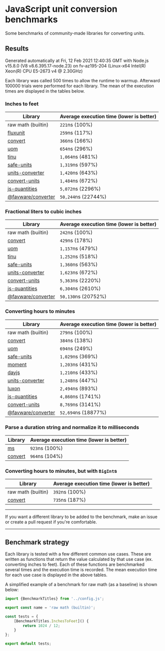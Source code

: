# JavaScript unit conversion benchmarks

Some benchmarks of community-made libraries for converting units.

## Results

<!-- beginblock(results) -->

Generated automatically at Fri, 12 Feb 2021 12:40:35 GMT with Node.js v15.8.0 (V8 v8.6.395.17-node.23) on fv-az195-204 (Linux-x64 Intel(R) Xeon(R) CPU E5-2673 v4 @ 2.30GHz)

Each library was called 500 times to allow the runtime to warmup.
Afterward 100000 trials were performed for each library.
The mean of the execution times are displayed in the tables below.

### Inches to feet

| Library                                                            | Average execution time (lower is better) |
| ------------------------------------------------------------------ | ---------------------------------------- |
| raw math (builtin)                                                 | `221`ns (100%)                           |
| [fluxunit](https://npmjs.com/package/fluxunit)                     | `259`ns (117%)                           |
| [convert](https://npmjs.com/package/convert)                       | `366`ns (166%)                           |
| [uom](https://npmjs.com/package/uom)                               | `654`ns (296%)                           |
| [tinu](https://npmjs.com/package/tinu)                             | `1,064`ns (481%)                         |
| [safe-units](https://npmjs.com/package/safe-units)                 | `1,319`ns (597%)                         |
| [units-converter](https://npmjs.com/package/units-converter)       | `1,420`ns (643%)                         |
| [convert-units](https://npmjs.com/package/convert-units)           | `1,484`ns (672%)                         |
| [js-quantities](https://npmjs.com/package/js-quantities)           | `5,072`ns (2296%)                        |
| [@favware/converter](https://npmjs.com/package/@favware/converter) | `50,244`ns (22744%)                      |

### Fractional liters to cubic inches

| Library                                                            | Average execution time (lower is better) |
| ------------------------------------------------------------------ | ---------------------------------------- |
| raw math (builtin)                                                 | `242`ns (100%)                           |
| [convert](https://npmjs.com/package/convert)                       | `429`ns (178%)                           |
| [uom](https://npmjs.com/package/uom)                               | `1,157`ns (479%)                         |
| [tinu](https://npmjs.com/package/tinu)                             | `1,252`ns (518%)                         |
| [safe-units](https://npmjs.com/package/safe-units)                 | `1,360`ns (563%)                         |
| [units-converter](https://npmjs.com/package/units-converter)       | `1,623`ns (672%)                         |
| [convert-units](https://npmjs.com/package/convert-units)           | `5,363`ns (2220%)                        |
| [js-quantities](https://npmjs.com/package/js-quantities)           | `6,304`ns (2610%)                        |
| [@favware/converter](https://npmjs.com/package/@favware/converter) | `50,130`ns (20752%)                      |

### Converting hours to minutes

| Library                                                            | Average execution time (lower is better) |
| ------------------------------------------------------------------ | ---------------------------------------- |
| raw math (builtin)                                                 | `279`ns (100%)                           |
| [convert](https://npmjs.com/package/convert)                       | `384`ns (138%)                           |
| [uom](https://npmjs.com/package/uom)                               | `694`ns (249%)                           |
| [safe-units](https://npmjs.com/package/safe-units)                 | `1,029`ns (369%)                         |
| [moment](https://npmjs.com/package/moment)                         | `1,203`ns (431%)                         |
| [dayjs](https://npmjs.com/package/dayjs)                           | `1,210`ns (433%)                         |
| [units-converter](https://npmjs.com/package/units-converter)       | `1,248`ns (447%)                         |
| [luxon](https://npmjs.com/package/luxon)                           | `2,494`ns (893%)                         |
| [js-quantities](https://npmjs.com/package/js-quantities)           | `4,860`ns (1741%)                        |
| [convert-units](https://npmjs.com/package/convert-units)           | `8,769`ns (3141%)                        |
| [@favware/converter](https://npmjs.com/package/@favware/converter) | `52,694`ns (18877%)                      |

### Parse a duration string and normalize it to milliseconds

| Library                                      | Average execution time (lower is better) |
| -------------------------------------------- | ---------------------------------------- |
| [ms](https://npmjs.com/package/ms)           | `923`ns (100%)                           |
| [convert](https://npmjs.com/package/convert) | `964`ns (104%)                           |

### Converting hours to minutes, but with `BigInt`s

| Library                                      | Average execution time (lower is better) |
| -------------------------------------------- | ---------------------------------------- |
| raw math (builtin)                           | `392`ns (100%)                           |
| [convert](https://npmjs.com/package/convert) | `735`ns (187%)                           |

<!-- endblock(results) -->

---

If you want a different library to be added to the benchmark, make an issue or create a pull request if you're comfortable.

---

## Benchmark strategy

Each library is tested with a few different common use cases.
These are written as functions that return the value calculated by that use case (ex. converting inches to feet).
Each of these functions are benchmarked several times and the execution time is recorded.
The mean execution time for each use case is displayed in the above tables.

A simplified example of a benchmark for raw math (as a baseline) is shown below:

```js
import {BenchmarkTitles} from '../config.js';

export const name = 'raw math (builtin)';

const tests = {
	[BenchmarkTitles.InchesToFeet]() {
		return 1024 / 12;
	}
};

export default tests;
```
